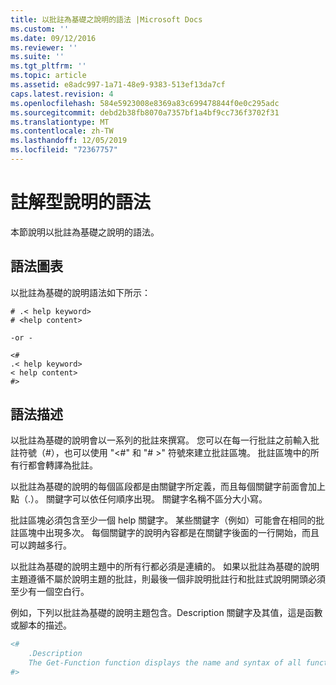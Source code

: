 ```yaml
---
title: 以批註為基礎之說明的語法 |Microsoft Docs
ms.custom: ''
ms.date: 09/12/2016
ms.reviewer: ''
ms.suite: ''
ms.tgt_pltfrm: ''
ms.topic: article
ms.assetid: e8adc997-1a71-48e9-9383-513ef13da7cf
caps.latest.revision: 4
ms.openlocfilehash: 584e5923008e8369a83c699478844f0e0c295adc
ms.sourcegitcommit: debd2b38fb8070a7357bf1a4bf9cc736f3702f31
ms.translationtype: MT
ms.contentlocale: zh-TW
ms.lasthandoff: 12/05/2019
ms.locfileid: "72367757"
---
```

# <a name="syntax-of-comment-based-help"></a>註解型說明的語法

本節說明以批註為基礎之說明的語法。

## <a name="syntax-diagram"></a>語法圖表

 以批註為基礎的說明語法如下所示：

```
# .< help keyword>
# <help content>

-or -

<#
.< help keyword>
< help content>
#>
```

## <a name="syntax-description"></a>語法描述

 以批註為基礎的說明會以一系列的批註來撰寫。 您可以在每一行批註之前輸入批註符號（#），也可以使用 "\<#" 和 "# >" 符號來建立批註區塊。 批註區塊中的所有行都會轉譯為批註。

 以批註為基礎的說明的每個區段都是由關鍵字所定義，而且每個關鍵字前面會加上點（.）。 關鍵字可以依任何順序出現。 關鍵字名稱不區分大小寫。

 批註區塊必須包含至少一個 help 關鍵字。 某些關鍵字（例如）可能會在相同的批註區塊中出現多次。 每個關鍵字的說明內容都是在關鍵字後面的一行開始，而且可以跨越多行。

 以批註為基礎的說明主題中的所有行都必須是連續的。 如果以批註為基礎的說明主題遵循不屬於說明主題的批註，則最後一個非說明批註行和批註式說明開頭必須至少有一個空白行。

 例如，下列以批註為基礎的說明主題包含。Description 關鍵字及其值，這是函數或腳本的描述。

```powershell
<#
    .Description
    The Get-Function function displays the name and syntax of all functions in the session.
#>
```